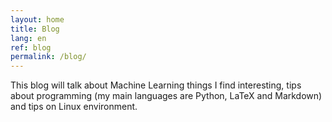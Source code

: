 ```yaml
---
layout: home
title: Blog
lang: en
ref: blog
permalink: /blog/
---
```


This blog will talk about Machine Learning things I find interesting, tips about programming (my main languages are Python, LaTeX and Markdown) and tips on Linux environment.
